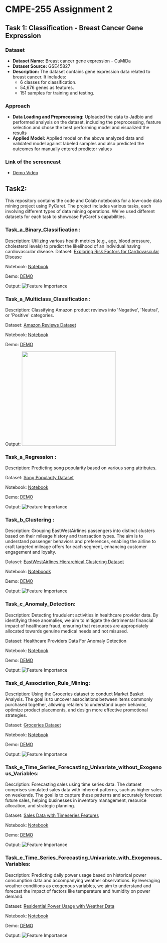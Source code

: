 # CMPE-255 Assignment 2
## Task 1: Classification - Breast Cancer Gene Expression

### Dataset
- **Dataset Name:** Breast cancer gene expression - CuMiDa
- **Dataset Source:** GSE45827
- **Description:** The dataset contains gene expression data related to breast cancer. It includes:
  - 6 classes for classification.
  - 54,676 genes as features.
  - 151 samples for training and testing.

### Approach
- **Data Loading and Preprocessing:** Uploaded the data to Jadbio and performed analysis on the dataset, including the preprocessing, feature selection and chose the best performing model and visualized the results
- **Applied Model:** Applied model on the above analyzed data and validated model against labeled samples and also predicted the outcomes for manually entered predictor values

### Link of the screencast 
- [Demo Video](https://drive.google.com/file/d/1HKurFAiUQwpM-CoYEzZLr0MkqZmk7ukC/view?usp=sharing)



## Task2: 
This repository contains the code and Colab notebooks for a low-code data mining project using PyCaret. The project includes various tasks, each involving different types of data mining operations. We've used different datasets for each task to showcase PyCaret's capabilities.

### Task_a_Binary_Classification : 
Description: Utilizing various health metrics (e.g., age, blood pressure, cholesterol levels) to predict the likelihood of an individual having cardiovascular disease.
Dataset: [Exploring Risk Factors for Cardiovascular Disease](https://www.kaggle.com/datasets/thedevastator/exploring-risk-factors-for-cardiovascular-diseas)

Notebook: [Notebook](https://colab.research.google.com/drive/1mdMHdG-6jTkMAfLZWCPAiodJ-VUc9pCG?usp=drive_link)

Demo: [DEMO](https://drive.google.com/file/d/1iE6HgEKfIPN5uC0ypLEPYX3M0BLTEWuv/view?usp=drive_link)

Output: ![Feature Importance](./Images/Binary_Feature_Imp_Plot.png)


### Task_a_Multiclass_Classification :
Description: Classifying Amazon product reviews into 'Negative', 'Neutral', or 'Positive' categories.

Dataset: [Amazon Reviews Dataset](https://www.kaggle.com/datasets/danielihenacho/amazon-reviews-dataset)

Notebook: [Notebook](https://colab.research.google.com/drive/1GYSWBVc1IJOXjXh32OqkjQA1IVsFo6CJ?usp=drive_link)

Demo: [DEMO](https://drive.google.com/file/d/1ZjVNn2GtfoYBDJ5QvdcSN00l65we5Bhq/view?usp=drive_link)

Output: 
<img src="./Images/Multi_Class_Feature_Imp_Plot.png" height="300">

### Task_a_Regression :
Description: Predicting song popularity based on various song attributes.

Dataset: [Song Popularity Dataset](https://www.kaggle.com/datasets/yasserh/song-popularity-dataset)

Notebook: [Notebook](https://colab.research.google.com/drive/1He-H0VaXwAVYIoqVbWw1Kb191AHYtcmv?usp=drive_link)

Demo: [DEMO](https://drive.google.com/file/d/16mO914z5XgOxhbjS8Ne3AlK0UwJLj8Lp/view?usp=drive_link)

Output: ![Feature Importance](./Images/Regression_Plot.png)

### Task_b_Clustering :
Description: Grouping EastWestAirlines passengers into distinct clusters based on their mileage history and transaction types. The aim is to understand passenger behaviors and preferences, enabling the airline to craft targeted mileage offers for each segment, enhancing customer engagement and loyalty.

Dataset: [EastWestAirlines Hierarchical Clustering Dataset](https://www.kaggle.com/datasets/singhnproud77/eastwestairlines-heirarchical-clustering)

Notebook: [Noteboook](https://colab.research.google.com/drive/1fphB5cGOQF4x2EByQlOnjxWI6IM9_OcQ?usp=drive_link)

Demo: [DEMO](https://drive.google.com/file/d/1VFbyT-tMLOM-Uq74RyQuLThVJr1_rJ8q/view?usp=drive_link)

Output: ![Feature Importance](./Images/Clustering_Mean_Shift_PCA_Plot.png)

### Task_c_Anomaly_Detection:
Description: Detecting fraudulent activities in healthcare provider data. By identifying these anomalies, we aim to mitigate the detrimental financial impact of healthcare fraud, ensuring that resources are appropriately allocated towards genuine medical needs and not misused.

Dataset: Healthcare Providers Data For Anomaly Detection

Notebook: [Notebook](https://colab.research.google.com/drive/1Aj9Azk2ql7VQyBCu9EHBUGb7XVSFYwjR?usp=drive_link)

Demo: [DEMO](https://drive.google.com/file/d/18avQ-dZffHwab2Iy7panqi4243Qym06r/view?usp=drive_link)

Output: ![Feature Importance](./Images/Anomaly_TSNE_Outlier_Plot.png)

### Task_d_Association_Rule_Mining:
Description: Using the Groceries dataset to conduct Market Basket Analysis. The goal is to uncover associations between items commonly purchased together, allowing retailers to understand buyer behavior, optimize product placements, and design more effective promotional strategies.

Dataset: [Groceries Dataset](https://www.kaggle.com/datasets/heeraldedhia/groceries-dataset)

Notebook: [Notebook](https://colab.research.google.com/drive/1l44adQQhM8H8bQFVEh3MZWCte-jhptTY?usp=drive_link)

Demo: [DEMO](https://drive.google.com/file/d/1VuUQotsMIydANab9LQH-tu4h--cysuVI/view?usp=drive_link)

Output: ![Feature Importance](./Images/Assocaition_Rules.png)

### Task_e_Time_Series_Forecasting_Univariate_without_Exogenous_Variables:
Description: Forecasting sales using time series data. The dataset comprises simulated sales data with inherent patterns, such as higher sales on weekends. The goal is to capture these patterns and accurately forecast future sales, helping businesses in inventory management, resource allocation, and strategic planning.

Dataset: [Sales Data with Timeseries Features](https://www.kaggle.com/datasets/sudipmanchare/simulated-sales-data-with-timeseries-features)

Notebook: [Notebook](https://colab.research.google.com/drive/1oTlnRgILzkme30jmONvVHaKGXs0S1-5x?usp=drive_link)

Demo: [DEMO](https://drive.google.com/file/d/1FVsFnfenas051u473vfmvUMB8YKfUHt0/view?usp=drive_link)

Output: ![Feature Importance](./Images/Time_Series_Forecast_Without_Exogenous_var.png)

### Task_e_Time_Series_Forecasting_Univariate_with_Exogenous_Variables: 
Description: Predicting daily power usage based on historical power consumption data and accompanying weather observations. By leveraging weather conditions as exogenous variables, we aim to understand and forecast the impact of factors like temperature and humidity on power demand.

Dataset: [Residential Power Usage with Weather Data](https://www.kaggle.com/datasets/srinuti/residential-power-usage-3years-data-timeseries)

Notebook: [Notebook](https://colab.research.google.com/drive/1ApJ36PkcKCD074yBELIy0-fzsnig1aQF?usp=drive_link)

Demo: [DEMO](https://drive.google.com/file/d/1mOdE8M2AbOGky85n4muqGYyKREZF6a68/view?usp=drive_link)

Output: ![Feature Importance](./Images/Time_Series_Forcast_With_Exogenous_var.png)
